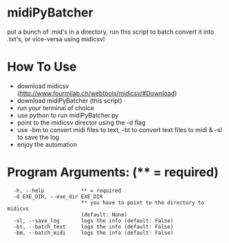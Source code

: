# midiPyBatcher
put a bunch of .mid's in a directory, run this script to batch convert it into .txt's, or vice-versa using midicsv!

# How To Use
* download midicsv (http://www.fourmilab.ch/webtools/midicsv/#Download)
* download midiPyBatcher (this script)
* run your terminal of choice
* use python to run midiPyBatcher.py
* point to the midicsv director using the -d flag
* use -bm to convert midi files to text, -bt to convert text files to midi & -sl to save the log
* enjoy the automation

# Program Arguments: (** = required)
```
  -h, --help            ** = required
  -d EXE_DIR, --exe_dir EXE_DIR
                        ** you have to point to the directory to midicvs
                        (default: None)
  -sl, --save_log       logs the info (default: False)
  -bt, --batch_text     logs the info (default: False)
  -bm, --batch_midi     logs the info (default: False)
```